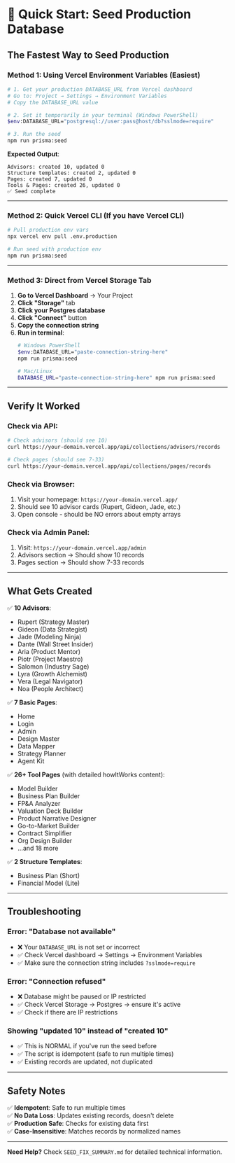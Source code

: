 # 🚀 Quick Start: Seed Production Database

## **The Fastest Way to Seed Production**

### **Method 1: Using Vercel Environment Variables** (Easiest)

```bash
# 1. Get your production DATABASE_URL from Vercel dashboard
# Go to: Project → Settings → Environment Variables
# Copy the DATABASE_URL value

# 2. Set it temporarily in your terminal (Windows PowerShell)
$env:DATABASE_URL="postgresql://user:pass@host/db?sslmode=require"

# 3. Run the seed
npm run prisma:seed
```

**Expected Output**:
```
Advisors: created 10, updated 0
Structure templates: created 2, updated 0
Pages: created 7, updated 0
Tools & Pages: created 26, updated 0
✅ Seed complete
```

---

### **Method 2: Quick Vercel CLI** (If you have Vercel CLI)

```bash
# Pull production env vars
npx vercel env pull .env.production

# Run seed with production env
npm run prisma:seed
```

---

### **Method 3: Direct from Vercel Storage Tab**

1. **Go to Vercel Dashboard** → Your Project
2. **Click "Storage"** tab
3. **Click your Postgres database**
4. **Click "Connect"** button
5. **Copy the connection string**
6. **Run in terminal**:
   ```bash
   # Windows PowerShell
   $env:DATABASE_URL="paste-connection-string-here"
   npm run prisma:seed
   
   # Mac/Linux
   DATABASE_URL="paste-connection-string-here" npm run prisma:seed
   ```

---

## **Verify It Worked**

### **Check via API**:
```bash
# Check advisors (should see 10)
curl https://your-domain.vercel.app/api/collections/advisors/records

# Check pages (should see 7-33)
curl https://your-domain.vercel.app/api/collections/pages/records
```

### **Check via Browser**:
1. Visit your homepage: `https://your-domain.vercel.app/`
2. Should see 10 advisor cards (Rupert, Gideon, Jade, etc.)
3. Open console - should be NO errors about empty arrays

### **Check via Admin Panel**:
1. Visit: `https://your-domain.vercel.app/admin`
2. Advisors section → Should show 10 records
3. Pages section → Should show 7-33 records

---

## **What Gets Created**

✅ **10 Advisors**:
- Rupert (Strategy Master)
- Gideon (Data Strategist)
- Jade (Modeling Ninja)
- Dante (Wall Street Insider)
- Aria (Product Mentor)
- Piotr (Project Maestro)
- Salomon (Industry Sage)
- Lyra (Growth Alchemist)
- Vera (Legal Navigator)
- Noa (People Architect)

✅ **7 Basic Pages**:
- Home
- Login
- Admin
- Design Master
- Data Mapper
- Strategy Planner
- Agent Kit

✅ **26+ Tool Pages** (with detailed howItWorks content):
- Model Builder
- Business Plan Builder
- FP&A Analyzer
- Valuation Deck Builder
- Product Narrative Designer
- Go-to-Market Builder
- Contract Simplifier
- Org Design Builder
- ...and 18 more

✅ **2 Structure Templates**:
- Business Plan (Short)
- Financial Model (Lite)

---

## **Troubleshooting**

### **Error: "Database not available"**
- ❌ Your `DATABASE_URL` is not set or incorrect
- ✅ Check Vercel dashboard → Settings → Environment Variables
- ✅ Make sure the connection string includes `?sslmode=require`

### **Error: "Connection refused"**
- ❌ Database might be paused or IP restricted
- ✅ Check Vercel Storage → Postgres → ensure it's active
- ✅ Check if there are IP restrictions

### **Showing "updated 10" instead of "created 10"**
- ✅ This is NORMAL if you've run the seed before
- ✅ The script is idempotent (safe to run multiple times)
- ✅ Existing records are updated, not duplicated

---

## **Safety Notes**

✅ **Idempotent**: Safe to run multiple times  
✅ **No Data Loss**: Updates existing records, doesn't delete  
✅ **Production Safe**: Checks for existing data first  
✅ **Case-Insensitive**: Matches records by normalized names  

---

**Need Help?** Check `SEED_FIX_SUMMARY.md` for detailed technical information.

